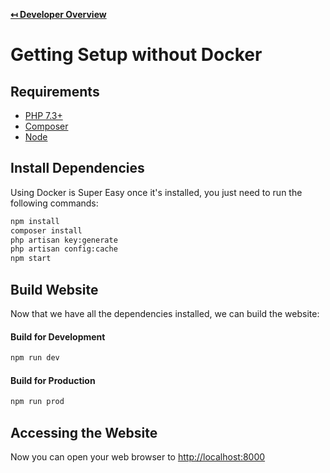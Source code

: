 **[↤ Developer Overview](../README.md)**

Getting Setup without Docker
===

Requirements
---

* [PHP 7.3+](http://php.net/manual/en/install.php)
* [Composer](https://getcomposer.org)
* [Node](https://nodejs.org)


Install Dependencies
---

Using Docker is Super Easy once it's installed, you just need to run the following commands:

```bash
npm install
composer install
php artisan key:generate
php artisan config:cache
npm start
```


Build Website
---

Now that we have all the dependencies installed, we can build the website:

#### Build for Development

```bash
npm run dev
```

#### Build for Production

```bash
npm run prod
```


Accessing the Website
---

Now you can open your web browser to [http://localhost:8000](http://localhost:8000)
